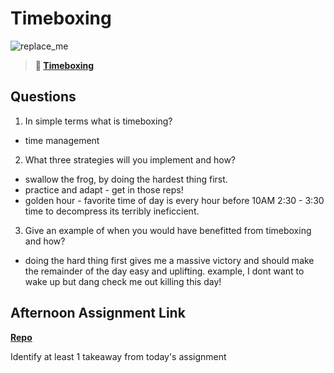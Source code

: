 # Timeboxing

![replace_me](https://codeworks.blob.core.windows.net/public/assets/img/illustrations/placeholder.svg)
> **📖 [Timeboxing](https://codeworksacademy.com/fs-student-guide/resources/wk5/03-Timeboxing)**

## Questions

1. In simple terms what is timeboxing?
  - time management
2. What three strategies will you implement and how?
  - swallow the frog, by doing the hardest thing first.
  - practice and adapt - get in those reps!
  - golden hour - favorite time of day is every hour before 10AM 2:30 - 3:30 time to decompress its terribly ineficcient.
3. Give an example of when you would have benefitted from timeboxing and how? 
  - doing the hard thing first gives me a massive victory and should make the remainder of the day easy and uplifting. example, I dont want to wake up but dang check me out killing this day!
## Afternoon Assignment Link

**[Repo](https://github.com/wstippetts/Da-Planets.git)**

Identify at least 1 takeaway from today's assignment

